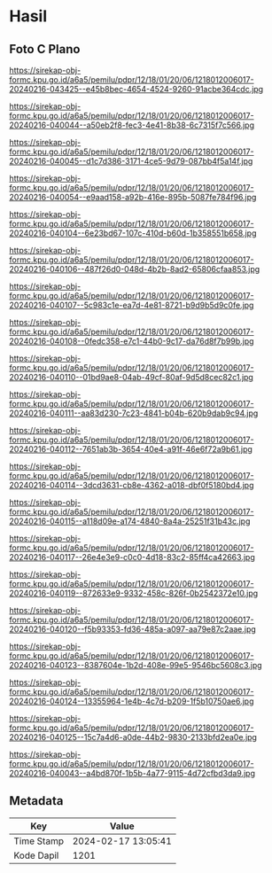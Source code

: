 # Hasil

## Foto C Plano

https://sirekap-obj-formc.kpu.go.id/a6a5/pemilu/pdpr/12/18/01/20/06/1218012006017-20240216-043425--e45b8bec-4654-4524-9260-91acbe364cdc.jpg

https://sirekap-obj-formc.kpu.go.id/a6a5/pemilu/pdpr/12/18/01/20/06/1218012006017-20240216-040044--a50eb2f8-fec3-4e41-8b38-6c7315f7c566.jpg

https://sirekap-obj-formc.kpu.go.id/a6a5/pemilu/pdpr/12/18/01/20/06/1218012006017-20240216-040045--d1c7d386-3171-4ce5-9d79-087bb4f5a14f.jpg

https://sirekap-obj-formc.kpu.go.id/a6a5/pemilu/pdpr/12/18/01/20/06/1218012006017-20240216-040054--e9aad158-a92b-416e-895b-5087fe784f96.jpg

https://sirekap-obj-formc.kpu.go.id/a6a5/pemilu/pdpr/12/18/01/20/06/1218012006017-20240216-040104--6e23bd67-107c-410d-b60d-1b358551b658.jpg

https://sirekap-obj-formc.kpu.go.id/a6a5/pemilu/pdpr/12/18/01/20/06/1218012006017-20240216-040106--487f26d0-048d-4b2b-8ad2-65806cfaa853.jpg

https://sirekap-obj-formc.kpu.go.id/a6a5/pemilu/pdpr/12/18/01/20/06/1218012006017-20240216-040107--5c983c1e-ea7d-4e81-8721-b9d9b5d9c0fe.jpg

https://sirekap-obj-formc.kpu.go.id/a6a5/pemilu/pdpr/12/18/01/20/06/1218012006017-20240216-040108--0fedc358-e7c1-44b0-9c17-da76d8f7b99b.jpg

https://sirekap-obj-formc.kpu.go.id/a6a5/pemilu/pdpr/12/18/01/20/06/1218012006017-20240216-040110--01bd9ae8-04ab-49cf-80af-9d5d8cec82c1.jpg

https://sirekap-obj-formc.kpu.go.id/a6a5/pemilu/pdpr/12/18/01/20/06/1218012006017-20240216-040111--aa83d230-7c23-4841-b04b-620b9dab9c94.jpg

https://sirekap-obj-formc.kpu.go.id/a6a5/pemilu/pdpr/12/18/01/20/06/1218012006017-20240216-040112--7651ab3b-3654-40e4-a91f-46e6f72a9b61.jpg

https://sirekap-obj-formc.kpu.go.id/a6a5/pemilu/pdpr/12/18/01/20/06/1218012006017-20240216-040114--3dcd3631-cb8e-4362-a018-dbf0f5180bd4.jpg

https://sirekap-obj-formc.kpu.go.id/a6a5/pemilu/pdpr/12/18/01/20/06/1218012006017-20240216-040115--a118d09e-a174-4840-8a4a-25251f31b43c.jpg

https://sirekap-obj-formc.kpu.go.id/a6a5/pemilu/pdpr/12/18/01/20/06/1218012006017-20240216-040117--26e4e3e9-c0c0-4d18-83c2-85ff4ca42663.jpg

https://sirekap-obj-formc.kpu.go.id/a6a5/pemilu/pdpr/12/18/01/20/06/1218012006017-20240216-040119--872633e9-9332-458c-826f-0b2542372e10.jpg

https://sirekap-obj-formc.kpu.go.id/a6a5/pemilu/pdpr/12/18/01/20/06/1218012006017-20240216-040120--f5b93353-fd36-485a-a097-aa79e87c2aae.jpg

https://sirekap-obj-formc.kpu.go.id/a6a5/pemilu/pdpr/12/18/01/20/06/1218012006017-20240216-040123--8387604e-1b2d-408e-99e5-9546bc5608c3.jpg

https://sirekap-obj-formc.kpu.go.id/a6a5/pemilu/pdpr/12/18/01/20/06/1218012006017-20240216-040124--13355964-1e4b-4c7d-b209-1f5b10750ae6.jpg

https://sirekap-obj-formc.kpu.go.id/a6a5/pemilu/pdpr/12/18/01/20/06/1218012006017-20240216-040125--15c7a4d6-a0de-44b2-9830-2133bfd2ea0e.jpg

https://sirekap-obj-formc.kpu.go.id/a6a5/pemilu/pdpr/12/18/01/20/06/1218012006017-20240216-040043--a4bd870f-1b5b-4a77-9115-4d72cfbd3da9.jpg


## Metadata

| Key        | Value               |
| ---------- | ------------------- |
| Time Stamp | 2024-02-17 13:05:41 |
| Kode Dapil | 1201                |



